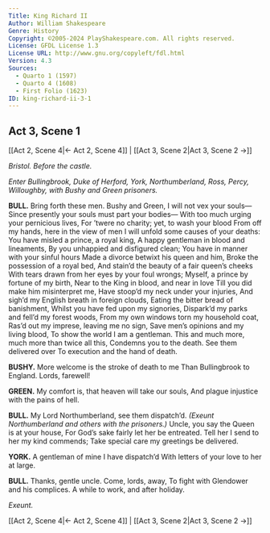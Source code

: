 ```yaml
---
Title: King Richard II
Author: William Shakespeare
Genre: History
Copyright: ©2005-2024 PlayShakespeare.com. All rights reserved.
License: GFDL License 1.3
License URL: http://www.gnu.org/copyleft/fdl.html
Version: 4.3
Sources:
  - Quarto 1 (1597)
  - Quarto 4 (1608)
  - First Folio (1623)
ID: king-richard-ii-3-1
---
```


## Act 3, Scene 1
[[Act 2, Scene 4|← Act 2, Scene 4]] | [[Act 3, Scene 2|Act 3, Scene 2 →]]

*Bristol. Before the castle.*

*Enter Bullingbrook, Duke of Herford, York, Northumberland, Ross, Percy, Willoughby, with Bushy and Green prisoners.*

**BULL.**
Bring forth these men.
Bushy and Green, I will not vex your souls⁠—
Since presently your souls must part your bodies⁠—
With too much urging your pernicious lives,
For ’twere no charity; yet, to wash your blood
From off my hands, here in the view of men
I will unfold some causes of your deaths:
You have misled a prince, a royal king,
A happy gentleman in blood and lineaments,
By you unhappied and disfigured clean;
You have in manner with your sinful hours
Made a divorce betwixt his queen and him,
Broke the possession of a royal bed,
And stain’d the beauty of a fair queen’s cheeks
With tears drawn from her eyes by your foul wrongs;
Myself, a prince by fortune of my birth,
Near to the King in blood, and near in love
Till you did make him misinterpret me,
Have stoop’d my neck under your injuries,
And sigh’d my English breath in foreign clouds,
Eating the bitter bread of banishment,
Whilst you have fed upon my signories,
Dispark’d my parks and fell’d my forest woods,
From my own windows torn my household coat,
Ras’d out my imprese, leaving me no sign,
Save men’s opinions and my living blood,
To show the world I am a gentleman.
This and much more, much more than twice all this,
Condemns you to the death. See them delivered over
To execution and the hand of death.

**BUSHY.**
More welcome is the stroke of death to me
Than Bullingbrook to England. Lords, farewell!

**GREEN.**
My comfort is, that heaven will take our souls,
And plague injustice with the pains of hell.

**BULL.**
My Lord Northumberland, see them dispatch’d.
*(Exeunt Northumberland and others with the prisoners.)*
Uncle, you say the Queen is at your house,
For God’s sake fairly let her be entreated.
Tell her I send to her my kind commends;
Take special care my greetings be delivered.

**YORK.**
A gentleman of mine I have dispatch’d
With letters of your love to her at large.

**BULL.**
Thanks, gentle uncle. Come, lords, away,
To fight with Glendower and his complices.
A while to work, and after holiday.

*Exeunt.*

[[Act 2, Scene 4|← Act 2, Scene 4]] | [[Act 3, Scene 2|Act 3, Scene 2 →]]